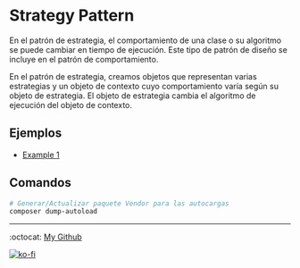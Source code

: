 # Strategy Pattern

En el patrón de estrategia, el comportamiento de una clase o su algoritmo se puede cambiar en tiempo de ejecución. Este tipo de patrón de diseño se incluye en el patrón de comportamiento.

En el patrón de estrategia, creamos objetos que representan varias estrategias y un objeto de contexto cuyo comportamiento varía según su objeto de estrategia. El objeto de estrategia cambia el algoritmo de ejecución del objeto de contexto.

## Ejemplos

- [Example 1](./example1)

## Comandos

```bash
# Generar/Actualizar paquete Vendor para las autocargas
composer dump-autoload
```

---
:octocat: [My Github](https://github.com/FernandoCalmet)

[![ko-fi](https://www.ko-fi.com/img/githubbutton_sm.svg)](https://ko-fi.com/T6T41JKMI)
